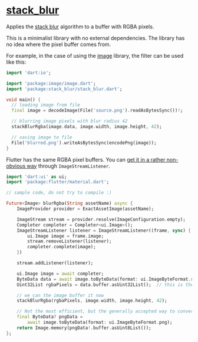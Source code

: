 # [stack_blur](https://github.com/rtmigo/stack_blur_dart)

Applies the [stack blur](https://underdestruction.com/2004/02/25/stackblur-2004/) algorithm to
a buffer with RGBA pixels.

This is a minimalist library with no external dependencies.  The library has no idea where the
pixel buffer comes from.

For example, in the case of using the [image](https://pub.dev/packages/image/example) library,
the filter can be used like this:

```dart
import 'dart:io';

import 'package:image/image.dart';
import 'package:stack_blur/stack_blur.dart';

void main() {
  // loading image from file
  final image = decodeImage(File('source.png').readAsBytesSync())!;

  // blurring image pixels with blur radius 42
  stackBlurRgba(image.data, image.width, image.height, 42);

  // saving image to file
  File('blurred.png').writeAsBytesSync(encodePng(image));
}
```

Flutter has the same RGBA pixel buffers. You can [get it in a rather non-obvious
way](https://stackoverflow.com/a/60297917) through `ImageStreamListener`.

``` dart
import 'dart:ui' as ui;
import 'package:flutter/material.dart';

// sample code, do not try to compile :)

Future<Image> blurRgba(String assetName) async {
    ImageProvider provider = ExactAssetImage(assetName);

    ImageStream stream = provider.resolve(ImageConfiguration.empty);
    Completer completer = Completer<ui.Image>();
    ImageStreamListener listener = ImageStreamListener((frame, sync) {
        ui.Image image = frame.image;
        stream.removeListener(listener);
        completer.complete(image);
    })

    stream.addListener(listener);

    ui.Image image = await completer;
    ByteData data = await image.toByteData(format: ui.ImageByteFormat.rowRgba)!;
    Uint32List rgbaPixels = data.buffer.asUint32List();  // this is the pixels we need

    // we can the image buffer it now
    stackBlurRgba(rgbaPixels, image.width, image.height, 42);

    // Not the most efficient, but the generally accepted way to convert this into a widget
    final ByteData? pngData =
        await image.toByteData(format: ui.ImageByteFormat.png);
    return Image.memory(pngData!.buffer.asUint8List());
};
```
